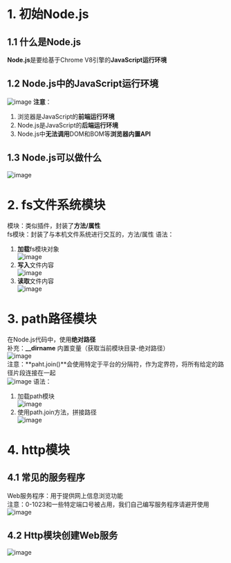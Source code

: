 # 1. 初始Node.js
## 1.1 什么是Node.js
**Node.js**是要给基于Chrome V8引擎的**JavaScript运行环境**  

## 1.2 Node.js中的JavaScript运行环境
![image](https://github.com/Happy-jianghui/Frontend-Learning/assets/98568967/b7ad9ce2-1f88-47ee-9a8b-20ab0ed26ddd)
**注意**：  
 1. 浏览器是JavaScript的**前端运行环境**
 2. Node.js是JavaScript的**后端运行环境**
 3. Node.js中**无法调用**DOM和BOM等**浏览器内置API**

## 1.3 Node.js可以做什么
![image](https://github.com/Happy-jianghui/Frontend-Learning/assets/98568967/37aa3cbe-af61-46db-a00e-a889a5241579)



# 2. fs文件系统模块
模块：类似插件，封装了**方法/属性**  
fs模块：封装了与本机文件系统进行交互的，方法/属性
语法：
1. **加载**fs模块对象  
![image](https://github.com/Happy-jianghui/Frontend-Learning/assets/98568967/1803fd3a-664c-4291-844e-c9e90c378fb8)
2. **写入**文件内容  
![image](https://github.com/Happy-jianghui/Frontend-Learning/assets/98568967/39da0696-0c67-44b4-b4db-6f1c8297c5d1)
3. **读取**文件内容  
![image](https://github.com/Happy-jianghui/Frontend-Learning/assets/98568967/22d908c2-abb1-485a-b248-11319229117d)



# 3. path路径模块
在Node.js代码中，使用**绝对路径**  
补充：**__dirname** 内置变量（获取当前模块目录-绝对路径）  
![image](https://github.com/Happy-jianghui/Frontend-Learning/assets/98568967/a577b977-c00b-4ae7-8cf6-161675ce0273)  
注意：**paht.join()**会使用特定于平台的分隔符，作为定界符，将所有给定的路径片段连接在一起  
![image](https://github.com/Happy-jianghui/Frontend-Learning/assets/98568967/dea4e89a-9a18-405b-b12b-7644707570f1)
语法：  
1. 加载path模块  
![image](https://github.com/Happy-jianghui/Frontend-Learning/assets/98568967/38e0a2e5-8de6-4c75-83d2-3117f28c533a)
2. 使用path.join方法，拼接路径  
![image](https://github.com/Happy-jianghui/Frontend-Learning/assets/98568967/438d1fac-55f8-4d94-8475-83a1ab43308f)








# 4. http模块
## 4.1 常见的服务程序
Web服务程序：用于提供网上信息浏览功能  
注意：0-1023和一些特定端口号被占用，我们自己编写服务程序请避开使用  
![image](https://github.com/Happy-jianghui/Frontend-Learning/assets/98568967/0832cdb1-8848-4dd6-880e-debe2cf1bd38)


## 4.2 Http模块创建Web服务  
![image](https://github.com/Happy-jianghui/Frontend-Learning/assets/98568967/b3e59403-ab04-461f-9566-c1e9f9cf28f3)













